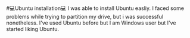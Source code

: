 #💻Ubuntu installation💻
I was able to install Ubuntu easliy. I faced some problems while trying to partition my drive, but i was successful nonetheless. I've used Ubuntu before but I am Windows user but I've started liking Ubuntu.

